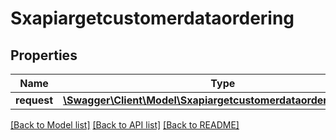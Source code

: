 # Sxapiargetcustomerdataordering

## Properties
Name | Type | Description | Notes
------------ | ------------- | ------------- | -------------
**request** | [**\Swagger\Client\Model\SxapiargetcustomerdataorderingRequest**](SxapiargetcustomerdataorderingRequest.md) |  | [optional] 

[[Back to Model list]](../README.md#documentation-for-models) [[Back to API list]](../README.md#documentation-for-api-endpoints) [[Back to README]](../README.md)


